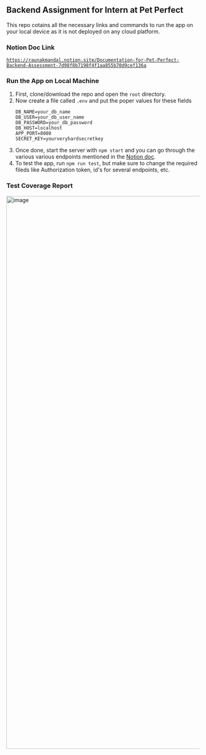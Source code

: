 ## Backend Assignment for Intern at Pet Perfect
This repo cotains all the necessary links and commands to run the app on your local device as it is not deployed on any cloud platform.

### Notion Doc Link
[```https://raunakmandal.notion.site/Documentation-for-Pet-Perfect-Backend-Assessment-7d98f8b7198f4f1aa855b70d9cef136a```](https://raunakmandal.notion.site/Documentation-for-Pet-Perfect-Backend-Assessment-7d98f8b7198f4f1aa855b70d9cef136a)

### Run the App on Local Machine
1. First, clone/download the repo and open the `root` directory.
2. Now create a file called `.env` and put the poper values for these fields
    ```
    DB_NAME=your_db_name
    DB_USER=your_db_user_name
    DB_PASSWORD=your_db_password
    DB_HOST=localhost
    APP_PORT=8080
    SECRET_KEY=yourveryhardsecretkey
    ```
3. Once done, start the server with `npm start` and you can go through the various various endpoints mentioned in the [Notion doc](https://raunakmandal.notion.site/Documentation-for-Pet-Perfect-Backend-Assessment-7d98f8b7198f4f1aa855b70d9cef136a).
4. To test the app, run `npm run test`, but make sure to change the required fileds like Authorization token, id's for several endpoints, etc.

### Test Coverage Report
<img width="1440" alt="image" src="https://user-images.githubusercontent.com/45995056/225722038-96cb8381-b293-45a9-bbbb-7f9f2db0d105.png">
